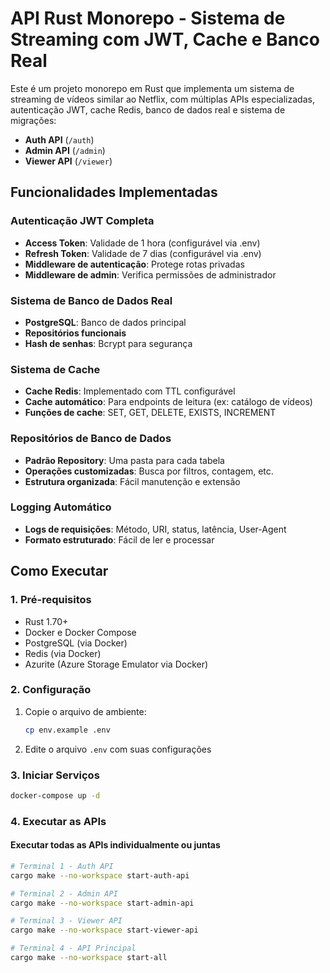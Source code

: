 # API Rust Monorepo - Sistema de Streaming com JWT, Cache e Banco Real

Este é um projeto monorepo em Rust que implementa um sistema de streaming de vídeos similar ao Netflix, com múltiplas APIs especializadas, autenticação JWT, cache Redis, banco de dados real e sistema de migrações:

- **Auth API** (`/auth`)
- **Admin API** (`/admin`)
- **Viewer API** (`/viewer`)

## Funcionalidades Implementadas

### **Autenticação JWT Completa**
- **Access Token**: Validade de 1 hora (configurável via .env)
- **Refresh Token**: Validade de 7 dias (configurável via .env)
- **Middleware de autenticação**: Protege rotas privadas
- **Middleware de admin**: Verifica permissões de administrador

### **Sistema de Banco de Dados Real**
- **PostgreSQL**: Banco de dados principal
- **Repositórios funcionais**
- **Hash de senhas**: Bcrypt para segurança

### **Sistema de Cache**
- **Cache Redis**: Implementado com TTL configurável
- **Cache automático**: Para endpoints de leitura (ex: catálogo de vídeos)
- **Funções de cache**: SET, GET, DELETE, EXISTS, INCREMENT

### **Repositórios de Banco de Dados**
- **Padrão Repository**: Uma pasta para cada tabela
- **Operações customizadas**: Busca por filtros, contagem, etc.
- **Estrutura organizada**: Fácil manutenção e extensão

### **Logging Automático**
- **Logs de requisições**: Método, URI, status, latência, User-Agent
- **Formato estruturado**: Fácil de ler e processar

## Como Executar

### 1. Pré-requisitos

- Rust 1.70+
- Docker e Docker Compose
- PostgreSQL (via Docker)
- Redis (via Docker)
- Azurite (Azure Storage Emulator via Docker)

### 2. Configuração

1. Copie o arquivo de ambiente:
   ```bash
   cp env.example .env
   ```

2. Edite o arquivo `.env` com suas configurações

### 3. Iniciar Serviços

```bash
docker-compose up -d
```

### 4. Executar as APIs

#### Executar todas as APIs individualmente ou juntas
```bash
# Terminal 1 - Auth API
cargo make --no-workspace start-auth-api

# Terminal 2 - Admin API  
cargo make --no-workspace start-admin-api

# Terminal 3 - Viewer API
cargo make --no-workspace start-viewer-api

# Terminal 4 - API Principal
cargo make --no-workspace start-all
```
